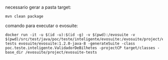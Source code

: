 necessario gerar a pasta target:

    mvn clean package

comando para executar o evosuite:

    docker run -it -u $(id -u):$(id -g) -v $(pwd):/evosuite -v $(pwd)/src/test/java/poc/teste/inteligente/evosuite:/evosuite/project/evosuite-tests evosuite/evosuite:1.2.0-java-8 -generateSuite -class poc.teste.inteligente.ValidadorDeBilhetes -projectCP target/classes -base_dir /evosuite/project/evosuite-tests
